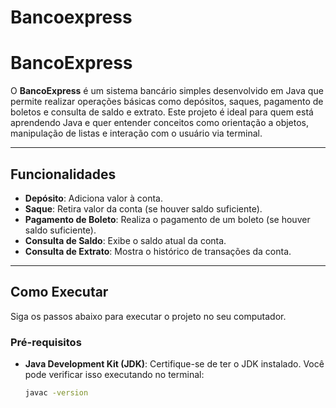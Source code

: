# Bancoexpress
# BancoExpress

O **BancoExpress** é um sistema bancário simples desenvolvido em Java que permite realizar operações básicas como depósitos, saques, pagamento de boletos e consulta de saldo e extrato. Este projeto é ideal para quem está aprendendo Java e quer entender conceitos como orientação a objetos, manipulação de listas e interação com o usuário via terminal.

---

## Funcionalidades

- **Depósito**: Adiciona valor à conta.
- **Saque**: Retira valor da conta (se houver saldo suficiente).
- **Pagamento de Boleto**: Realiza o pagamento de um boleto (se houver saldo suficiente).
- **Consulta de Saldo**: Exibe o saldo atual da conta.
- **Consulta de Extrato**: Mostra o histórico de transações da conta.

---

## Como Executar

Siga os passos abaixo para executar o projeto no seu computador.

### Pré-requisitos

- **Java Development Kit (JDK)**: Certifique-se de ter o JDK instalado. Você pode verificar isso executando no terminal:
  ```bash
  javac -version